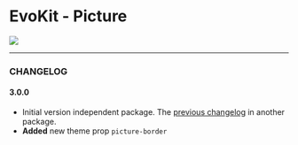 # EvoKit - Picture

[![](https://img.shields.io/npm/v/evokit-picture.svg)](https://www.npmjs.com/package/evokit-picture)

---

### CHANGELOG

#### 3.0.0

- Initial version independent package. The [previous changelog](packages/evokit/CHANGELOG.md) in another package.
- **Added** new theme prop `picture-border`
